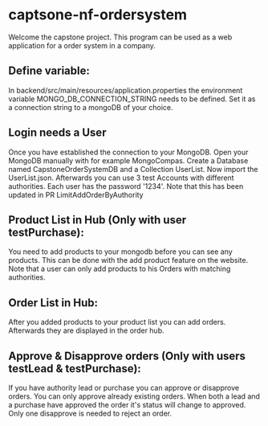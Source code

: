 # captsone-nf-ordersystem
Welcome the capstone project. This program can be used as a web application for a order system in a company.
## Define variable:
In backend/src/main/resources/application.properties the environment variable MONGO_DB_CONNECTION_STRING needs to be defined. Set it as a connection string to a mongoDB of your choice.
## Login needs a User
Once you have established the connection to your MongoDB. Open your MongoDB manually with for example MongoCompas. Create a Database named CapstoneOrderSystemDB and a Collection UserList. Now import the UserList.json. Afterwards you can use 3 test Accounts with different authorities. Each user has the password '1234'.
Note that this has been updated in PR LimitAddOrderByAuthority
## Product List in Hub (Only with user testPurchase):
You need to add products to your mongodb before you can see any products. This can be done with the add product feature on the website. Note that a user can only add products to his Orders with matching authorities.
## Order List in Hub:
After you added products to your product list you can add orders. Afterwards they are displayed in the order hub.
## Approve & Disapprove orders (Only with users testLead & testPurchase):
If you have authority lead or purchase you can approve or disapprove orders. You can only approve already existing orders. When both a lead and a purchase have approved the order it's status will change to approved. Only one disapprove is needed to reject an order.
